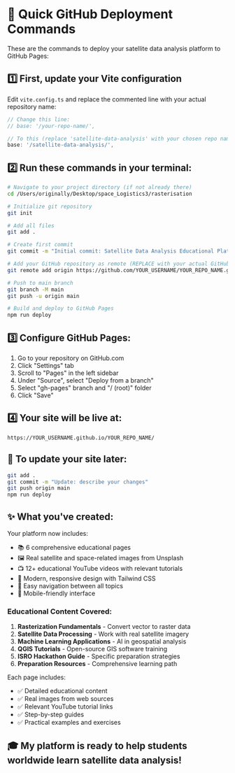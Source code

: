 # 🚀 Quick GitHub Deployment Commands

These are the commands to deploy your satellite data analysis platform to GitHub Pages:

## 1️⃣ First, update your Vite configuration

Edit `vite.config.ts` and replace the commented line with your actual repository name:

```typescript
// Change this line:
// base: '/your-repo-name/',

// To this (replace 'satellite-data-analysis' with your chosen repo name):
base: '/satellite-data-analysis/',
```

## 2️⃣ Run these commands in your terminal:

```bash
# Navigate to your project directory (if not already there)
cd /Users/originally/Desktop/space_Logistics3/rasterisation

# Initialize git repository
git init

# Add all files
git add .

# Create first commit
git commit -m "Initial commit: Satellite Data Analysis Educational Platform"

# Add your GitHub repository as remote (REPLACE with your actual GitHub URL)
git remote add origin https://github.com/YOUR_USERNAME/YOUR_REPO_NAME.git

# Push to main branch
git branch -M main
git push -u origin main

# Build and deploy to GitHub Pages
npm run deploy
```

## 3️⃣ Configure GitHub Pages:

1. Go to your repository on GitHub.com
2. Click "Settings" tab
3. Scroll to "Pages" in the left sidebar
4. Under "Source", select "Deploy from a branch"
5. Select "gh-pages" branch and "/ (root)" folder
6. Click "Save"

## 4️⃣ Your site will be live at:
```
https://YOUR_USERNAME.github.io/YOUR_REPO_NAME/
```

## 🔄 To update your site later:
```bash
git add .
git commit -m "Update: describe your changes"
git push origin main
npm run deploy
```

## ✨ What you've created:

Your platform now includes:
- 📚 6 comprehensive educational pages
- 🖼️ Real satellite and space-related images from Unsplash
- 📺 12+ educational YouTube videos with relevant tutorials
- 🎨 Modern, responsive design with Tailwind CSS
- 🧭 Easy navigation between all topics
- 📱 Mobile-friendly interface

### Educational Content Covered:
1. **Rasterization Fundamentals** - Convert vector to raster data
2. **Satellite Data Processing** - Work with real satellite imagery
3. **Machine Learning Applications** - AI in geospatial analysis
4. **QGIS Tutorials** - Open-source GIS software training
5. **ISRO Hackathon Guide** - Specific preparation strategies
6. **Preparation Resources** - Comprehensive learning path

Each page includes:
- ✅ Detailed educational content
- ✅ Real images from web sources
- ✅ Relevant YouTube tutorial links
- ✅ Step-by-step guides
- ✅ Practical examples and exercises

## 🎓 My platform is ready to help students worldwide learn satellite data analysis!
